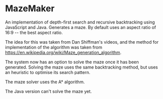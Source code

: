 # MazeMaker
An implementation of depth-first search and recursive backtracking using JavaScript and Java.
Generates a maze.
By default uses an aspect ratio of 16:9 -- the best aspect ratio.

The idea for this was taken from Dan Shiffman's videos, and the method for implementation of the algorithm was taken from https://en.wikipedia.org/wiki/Maze_generation_algorithm.


The system now has an option to solve the maze once it has been generated.
Solving the maze uses the same backtracking method, but uses an heuristic to optimise its search pattern.

The maze solver uses the A\* algorithm.

The Java version can't solve the maze yet.
